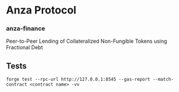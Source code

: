 # Anza Protocol
### anza-finance
Peer-to-Peer Lending of Collateralized Non-Fungible Tokens using Fractional Debt<br>

## Tests<br>
`forge test --rpc-url http://127.0.0.1:8545 --gas-report --match-contract <contract name> -vv`